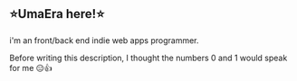 ## ⭐UmaEra here!⭐
i'm an front/back end indie web apps programmer.

Before writing this description, I thought the numbers 0 and 1 would speak for me 😑👍

